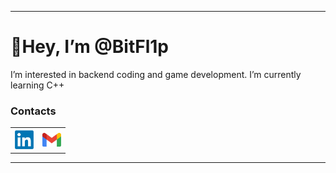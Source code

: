 <!DOCTYPE html>
---
<html>
<head> 
	<link rel="stylesheet"  href="https://github.com/BitFl1p/BitFl1p/blob/master/style.css">
</head>
<body>
<h1>👋Hey, I’m @BitFl1p</h1>
  <p>
    I’m interested in backend coding and game development. 
    I’m currently learning C++
  </p>





<h3> Contacts </h3>
  
  <table>
  <tr>
    <th>
      <a class="button" href="https://www.linkedin.com/in/b1tfl1p/">
        <img src="Resources/linkedin.png" width=30px>
      </a>
    </th>
    <th>
      <a class="button" href="mailto:jumiciobi@gmail.com">
        <img src="Resources/Gmail.png" width=30px>
      </a>
    </th>
</table>
  


---
  
</body>
</html>
